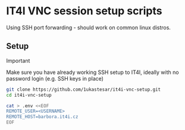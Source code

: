# IT4I VNC session setup scripts

Using SSH port forwarding - should work on common linux distros.

## Setup

> [!IMPORTANT]
> Make sure you have already working SSH setup to IT4I, ideally with no password login (e.g. SSH keys in place)

```bash
git clone https://github.com/1ukastesar/it4i-vnc-setup.git
cd it4i-vnc-setup

cat > .env <<EOF
REMOTE_USER=<USERNAME>
REMOTE_HOST=barbora.it4i.cz
EOF
```
